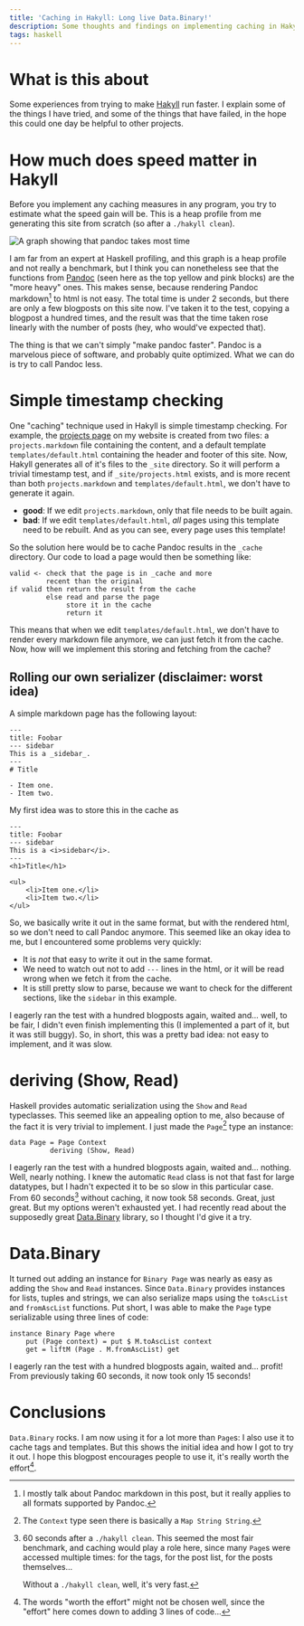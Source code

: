 ```yaml
---
title: 'Caching in Hakyll: Long live Data.Binary!'
description: Some thoughts and findings on implementing caching in Hakyll
tags: haskell
---
```


# What is this about

Some experiences from trying to make [Hakyll](http://jaspervdj.be/hakyll) run
faster. I explain some of the things I have tried, and some of the things that
have failed, in the hope this could one day be helpful to other projects.

# How much does speed matter in Hakyll

Before you implement any caching measures in any program, you try to estimate
what the speed gain will be. This is a heap profile from me generating this site
from scratch (so after a `./hakyll clean`).

![A graph showing that pandoc takes most time](/images/2010-01-25-pandoc-takes-most-time.png)

I am far from an expert at Haskell profiling, and this graph is a heap profile
and not really a benchmark, but I think you can nonetheless see that the
functions from [Pandoc](http://johnmacfarlane.net/pandoc/) (seen here as the
top yellow and pink blocks) are the "more heavy" ones. This makes sense,
because rendering Pandoc markdown[^1] to html is not easy. The total time is
under 2 seconds, but there are only a few blogposts on this site now. I've taken
it to the test, copying a blogpost a hundred times, and the result was that the
time taken rose linearly with the number of posts (hey, who would've expected
that).

[^1]: I mostly talk about Pandoc markdown in this post, but it really applies
      to all formats supported by Pandoc.

The thing is that we can't simply "make pandoc faster". Pandoc is a marvelous
piece of software, and probably quite optimized. What we can do is try to call
Pandoc less.

# Simple timestamp checking

One "caching" technique used in Hakyll is simple timestamp checking. For
example, the [projects page](/projects.html) on my website is created from
two files: a `projects.markdown` file containing the content, and a default
template `templates/default.html` containing the header and footer of this
site. Now, Hakyll generates all of it's files to the `_site` directory. So it
will perform a trivial timestamp test, and if `_site/projects.html` exists, and
is more recent than both `projects.markdown` and `templates/default.html`, we
don't have to generate it again.

- __good__: If we edit `projects.markdown`, only that file needs to be built
  again.
- __bad__: If we edit `templates/default.html`, _all_ pages using this template
  need to be rebuilt. And as you can see, every page uses this template!

So the solution here would be to cache Pandoc results in the `_cache` directory.
Our code to load a page would then be something like:

~~~~~
valid <- check that the page is in _cache and more
         recent than the original
if valid then return the result from the cache
         else read and parse the page
              store it in the cache
              return it
~~~~~

This means that when we edit `templates/default.html`, we don't have to render
every markdown file anymore, we can just fetch it from the cache. Now, how will
we implement this storing and fetching from the cache?

## Rolling our own serializer (disclaimer: worst idea)

A simple markdown page has the following layout:

    ---
    title: Foobar
    --- sidebar
    This is a _sidebar_.
    ---
    # Title

    - Item one.
    - Item two.

My first idea was to store this in the cache as

    ---
    title: Foobar
    --- sidebar
    This is a <i>sidebar</i>.
    ---
    <h1>Title</h1>

    <ul>
        <li>Item one.</li>
        <li>Item two.</li>
    </ul>

So, we basically write it out in the same format, but with the rendered html,
so we don't need to call Pandoc anymore. This seemed like an okay idea to me,
but I encountered some problems very quickly:

- It is _not_ that easy to write it out in the same format.
- We need to watch out not to add `---` lines in the html, or it will be read
  wrong when we fetch it from the cache.
- It is still pretty slow to parse, because we want to check for the different
  sections, like the `sidebar` in this example.

I eagerly ran the test with a hundred blogposts again, waited and... well, to
be fair, I didn't even finish implementing this (I implemented a part of it,
but it was still buggy). So, in short, this was a pretty bad idea: not easy to
implement, and it was slow.

# deriving (Show, Read)

Haskell provides automatic serialization using the `Show` and `Read`
typeclasses. This seemed like an appealing option to me, also because of the
fact it is very trivial to implement. I just made the `Page`[^2] type an
instance:

[^2]: The `Context` type seen there is basically a `Map String String`.

~~~~~{.haskell}
data Page = Page Context
          deriving (Show, Read)
~~~~~

I eagerly ran the test with a hundred blogposts again, waited and... nothing.
Well, nearly nothing. I knew the automatic `Read` class is not that fast for
large datatypes, but I hadn't expected it to be so slow in this particular case.
From 60 seconds[^3] without caching, it now took 58 seconds. Great, just great.
But my options weren't exhausted yet. I had recently read about the supposedly
great [Data.Binary](http://code.haskell.org/binary/) library, so I thought I'd
give it a try.

[^3]: 60 seconds after a `./hakyll clean`. This seemed the most fair benchmark,
      and caching would play a role here, since many `Page`s were accessed
      multiple times: for the tags, for the post list, for the posts
      themselves...

      Without a `./hakyll clean`, well, it's very fast.

# Data.Binary

It turned out adding an instance for `Binary Page` was nearly as easy as adding
the `Show` and `Read` instances. Since `Data.Binary` provides instances for
lists, tuples and strings, we can also serialize maps using the `toAscList` and
`fromAscList` functions. Put short, I was able to make the `Page` type
serializable using three lines of code:

~~~~~{.haskell}
instance Binary Page where
    put (Page context) = put $ M.toAscList context
    get = liftM (Page . M.fromAscList) get
~~~~~

I eagerly ran the test with a hundred blogposts again, waited and... profit!
From previously taking 60 seconds, it now took only 15 seconds!

# Conclusions

`Data.Binary` rocks. I am now using it for a lot more than `Page`s: I also use
it to cache tags and templates. But this shows the initial idea and how I got
to try it out. I hope this blogpost encourages people to use it, it's really
worth the effort[^4].

[^4]: The words "worth the effort" might not be chosen well, since the "effort"
      here comes down to adding 3 lines of code...

